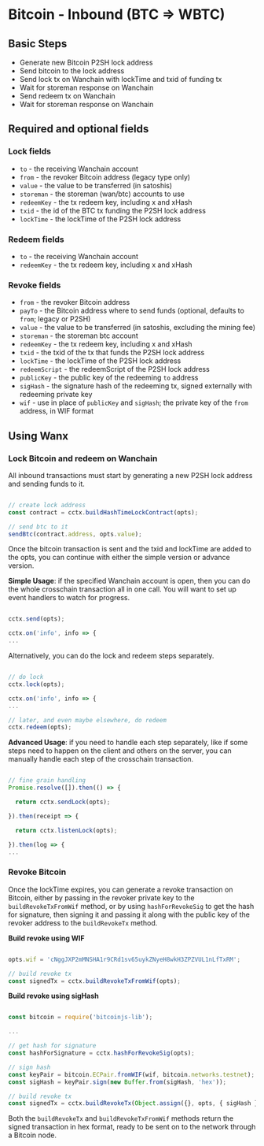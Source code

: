 # Bitcoin - Inbound (BTC ⇒  WBTC)

## Basic Steps

- Generate new Bitcoin P2SH lock address
- Send bitcoin to the lock address
- Send lock tx on Wanchain with lockTime and txid of funding tx
- Wait for storeman response on Wanchain
- Send redeem tx on Wanchain
- Wait for storeman response on Wanchain

## Required and optional fields

### Lock fields

- `to` - the receiving Wanchain account
- `from` - the revoker Bitcoin address (legacy type only)
- `value` - the value to be transferred (in satoshis)
- `storeman` - the storeman (wan/btc) accounts to use
- `redeemKey` - the tx redeem key, including x and xHash
- `txid` - the id of the BTC tx funding the P2SH lock address
- `lockTime` - the lockTime of the P2SH lock address

### Redeem fields

- `to` - the receiving Wanchain account
- `redeemKey` - the tx redeem key, including x and xHash

### Revoke fields

- `from` - the revoker Bitcoin address
- `payTo` - the Bitcoin address where to send funds (optional, defaults to `from`; legacy or P2SH)
- `value` - the value to be transferred (in satoshis, excluding the mining fee)
- `storeman` - the storeman btc account
- `redeemKey` - the tx redeem key, including x and xHash
- `txid` - the txid of the tx that funds the P2SH lock address
- `lockTime` - the lockTime of the P2SH lock address
- `redeemScript` - the redeemScript of the P2SH lock address
- `publicKey` - the public key of the redeeming `to` address
- `sigHash` - the signature hash of the redeeming tx, signed externally with redeeming private key
- `wif` - use in place of `publicKey` and `sigHash`; the private key of the `from` address, in WIF format

## Using Wanx

### Lock Bitcoin and redeem on Wanchain

All inbound transactions must start by generating a new P2SH lock address and
sending funds to it.

```javascript

// create lock address
const contract = cctx.buildHashTimeLockContract(opts);

// send btc to it
sendBtc(contract.address, opts.value);

```

Once the bitcoin transaction is sent and the txid and lockTime are added to the
opts, you can continue with either the simple version or advance version.

__Simple Usage__: if the specified Wanchain account is open, then you can do
the whole crosschain transaction all in one call. You will want to set up event
handlers to watch for progress.

```javascript

cctx.send(opts);

cctx.on('info', info => {
...

```

Alternatively, you can do the lock and redeem steps separately.

```javascript

// do lock
cctx.lock(opts);

cctx.on('info', info => {
...

// later, and even maybe elsewhere, do redeem
cctx.redeem(opts);

```

__Advanced Usage__: if you need to handle each step separately, like if some
steps need to happen on the client and others on the server, you can manually
handle each step of the crosschain transaction.

```javascript

// fine grain handling
Promise.resolve([]).then(() => {

  return cctx.sendLock(opts);

}).then(receipt => {

  return cctx.listenLock(opts);

}).then(log => {
...

```

### Revoke Bitcoin

Once the lockTime expires, you can generate a revoke transaction on Bitcoin,
either by passing in the revoker private key to the `buildRevokeTxFromWif`
method, or by using `hashForRevokeSig` to get the hash for signature, then
signing it and passing it along with the public key of the revoker address to
the `buildRevokeTx` method.

__Build revoke using WIF__

```javascript

opts.wif = 'cNggJXP2mMNSHA1r9CRd1sv65uykZNyeH8wkH3ZPZVUL1nLfTxRM';

// build revoke tx
const signedTx = cctx.buildRevokeTxFromWif(opts);

```

__Build revoke using sigHash__

```javascript

const bitcoin = require('bitcoinjs-lib');

...

// get hash for signature
const hashForSignature = cctx.hashForRevokeSig(opts);

// sign hash
const keyPair = bitcoin.ECPair.fromWIF(wif, bitcoin.networks.testnet);
const sigHash = keyPair.sign(new Buffer.from(sigHash, 'hex'));

// build revoke tx
const signedTx = cctx.buildRevokeTx(Object.assign({}, opts, { sigHash }));

```

Both the `buildRevokeTx` and `buildRevokeTxFromWif` methods return the signed
transaction in hex format, ready to be sent on to the network through a Bitcoin
node.
